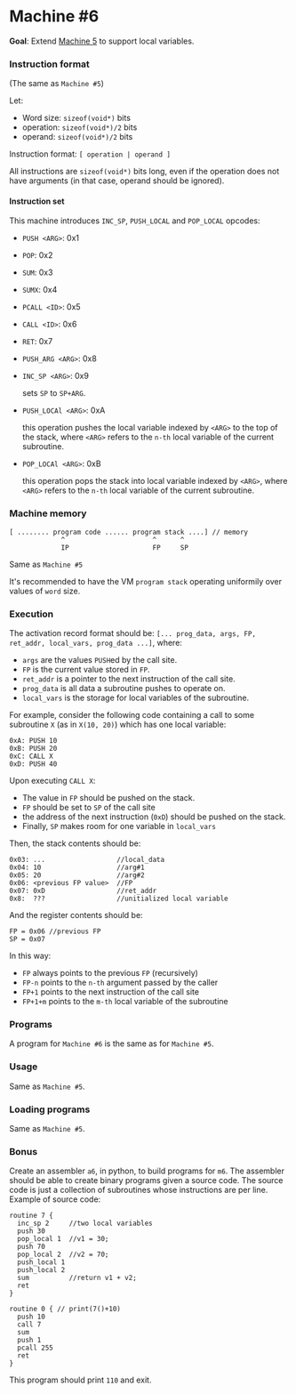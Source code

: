 # Machine #6

**Goal**: Extend [Machine 5](exercise_05.md) to support local variables.

### Instruction format

(The same as `Machine #5`)

Let:

- Word size: `sizeof(void*)` bits
- operation: `sizeof(void*)/2` bits
- operand: `sizeof(void*)/2` bits

Instruction format: `[ operation | operand ]`

All instructions are `sizeof(void*)` bits long, even if the operation does not have arguments (in that case, operand should be ignored).

#### Instruction set

This machine introduces `INC_SP`, `PUSH_LOCAL` and `POP_LOCAL` opcodes:


- `PUSH <ARG>`: 0x1
- `POP`:  0x2
- `SUM`:  0x3
- `SUMX`: 0x4
- `PCALL <ID>`: 0x5
- `CALL <ID>`: 0x6
- `RET`: 0x7
- `PUSH_ARG <ARG>`: 0x8
- `INC_SP <ARG>`: 0x9

    sets `SP` to `SP+ARG`.

- `PUSH_LOCAl <ARG>`: 0xA

    this operation pushes the local variable indexed by `<ARG>` to the top of
    the stack, where `<ARG>` refers to the `n-th` local variable of the
    current subroutine.

- `POP_LOCAl <ARG>`: 0xB

    this operation pops the stack into local variable indexed by `<ARG>`,
    where `<ARG>` refers to the `n-th` local variable of the current
    subroutine.

### Machine memory

```
[ ........ program code ...... program stack ....] // memory
             ^                      ^      ^
             IP                     FP     SP
```


Same as `Machine #5`

It's recommended to have the VM `program stack` operating uniformily over values of `word` size.

### Execution

The activation record format should be: `[... prog_data, args, FP, ret_addr, local_vars, prog_data ...]`, where:

- `args` are the values `PUSH`ed by the call site.
- `FP` is the current value stored in `FP`.
- `ret_addr` is a pointer to the next instruction of the call site.
- `prog_data` is all data a subroutine pushes to operate on.
- `local_vars` is the storage for local variables of the subroutine.

For example, consider the following code containing a call to some subroutine
`X` (as in `X(10, 20)`) which has one local variable:

```
0xA: PUSH 10
0xB: PUSH 20
0xC: CALL X
0xD: PUSH 40
```

Upon executing `CALL X`:

- The value in `FP` should be pushed on the stack.
- `FP` should be set to `SP` of the call site
- the address of the next instruction (`0xD`) should be pushed on the stack.
- Finally, `SP` makes room for one variable in `local_vars`

Then, the stack contents should be:

```
0x03: ...                  //local_data
0x04: 10                   //arg#1
0x05: 20                   //arg#2
0x06: <previous FP value>  //FP
0x07: 0xD                  //ret_addr
0x8:  ???                  //unitialized local variable
```

And the register contents should be:

```
FP = 0x06 //previous FP
SP = 0x07
```

In this way:

- `FP` always points to the previous `FP` (recursively)
- `FP-n` points to the `n-th` argument passed by the caller
- `FP+1` points to the next instruction of the call site
- `FP+1+m` points to the `m-th` local variable of the subroutine


### Programs

A program for `Machine #6` is the same as for `Machine #5`.

### Usage

Same as `Machine #5`.

### Loading programs

Same as `Machine #5`.

### Bonus

Create an assembler `a6`, in python, to build programs for `m6`. The assembler
should be able to create binary programs given a source code. The source code
is just a collection of subroutines whose instructions are per line. Example
of source code:

```
routine 7 {
  inc_sp 2     //two local variables
  push 30
  pop_local 1  //v1 = 30;
  push 70
  pop_local 2  //v2 = 70;
  push_local 1
  push_local 2
  sum          //return v1 + v2;
  ret
}

routine 0 { // print(7()+10)
  push 10
  call 7
  sum
  push 1
  pcall 255
  ret
}
```

This program should print `110` and exit.
